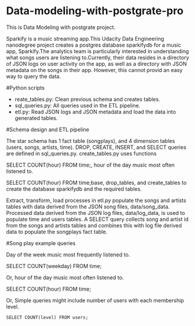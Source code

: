 # Data-modeling-with-postgrate-pro
This is Data Modeling with postgrate project.

Sparkify is a music streaming app.This Udacity Data Engineering nanodegree project creates a postgres database sparkifydb for a music app, Sparkify.The analytics team is particularly interested in understanding what songs users are listening to.Currently, their data resides in a directory of JSON logs on user activity on the app, as well as a directory with JSON metadata on the songs in their app. However, this cannot provid an easy way to query the data.

#Python scripts

  * reate_tables.py: Clean previous schema and creates tables.
  * sql_queries.py: All queries used in the ETL pipeline.
  * etl.py: Read JSON logs and JSON metadata and load the data into generated tables.
  
#Schema design and ETL pipeline

The star schema has 1 fact table (songplays), and 4 dimension tables (users, songs, artists, time). DROP, CREATE, INSERT, and SELECT queries are defined in sql_queries.py. create_tables.py uses functions 

   SELECT COUNT(hour) FROM time;, hour of the day music most often listened to.

   SELECT COUNT(hour) FROM time;base, drop_tables, and create_tables to create the database sparkifydb and the required tables.

Extract, transform, load processes in etl.py populate the songs and artists tables with data derived from the JSON song files, data/song_data. Processed data derived from the JSON log files, data/log_data, is used to populate time and users tables. A SELECT query collects song and artist id from the songs and artists tables and combines this with log file derived data to populate the songplays fact table.

#Song play example queries

Day of the week music most frequently listened to.

  SELECT COUNT(weekday) FROM time;

Or, hour of the day music most often listened to.

   SELECT COUNT(hour) FROM time;
   
Or, Simple queries might include number of users with each membership level.

    SELECT COUNT(level) FROM users;
    
    
